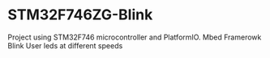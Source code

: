 # STM32F746ZG-Blink
Project using STM32F746 microcontroller and PlatformIO.
Mbed Framerowk
Blink User leds at different speeds
